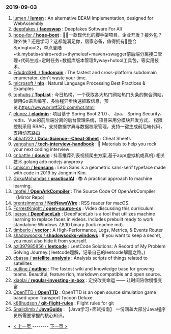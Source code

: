 ### 2019-09-03 
1. [lumen / **lumen**](https://github.com/lumen/lumen) : An alternative BEAM implementation, designed for WebAssembly
1. [deepfakes / **faceswap**](https://github.com/deepfakes/faceswap) : Deepfakes Software For All
1. [hope-for / **hope-boot**](https://github.com/hope-for/hope-boot) : 🌱🚀一款现代化的脚手架项目。企业开发？接外包？赚外快？还是学习？这都能满足你，居家必备，值得拥有🍻整合Springboot2，单点登陆+tk.mybatis+shiro+redis+thymeleaf+maven+swagger前后端分离接口管理+代码生成+定时任务+数据库版本管理flyway+hutool工具包，等实用技术。
1. [Edu4rdSHL / **findomain**](https://github.com/Edu4rdSHL/findomain) : The fastest and cross-platform subdomain enumerator, don't waste your time.
1. [microsoft / **nlp**](https://github.com/microsoft/nlp) : Natural Language Processing Best Practices & Examples
1. [tophubs / **TopList**](https://github.com/tophubs/TopList) : 今日热榜，一个获取各大热门网站热门头条的聚合网站，使用Go语言编写，多协程异步快速抓取信息，预览:https://www.printf520.com/hot.html
1. [elunez / **eladmin**](https://github.com/elunez/eladmin) : 项目基于 Spring Boot 2.1.0 、 Jpa、 Spring Security、redis、Vue的前后端分离的后台管理系统，项目采用分模块开发方式， 权限控制采用 RBAC，支持数据字典与数据权限管理，支持一键生成前后端代码，支持动态路由
1. [abhat222 / **Data-Science--Cheat-Sheet**](https://github.com/abhat222/Data-Science--Cheat-Sheet) : Cheat Sheets
1. [yangshun / **tech-interview-handbook**](https://github.com/yangshun/tech-interview-handbook) : 💯 Materials to help you rock your next coding interview
1. [cnbattle / **douyin**](https://github.com/cnbattle/douyin) : 抖音推荐列表视频爬虫方案,基于app(虚拟机或真机) 相关技术 golang adb nodejs anyproxy
1. [cmiscm / **leonsans**](https://github.com/cmiscm/leonsans) : Leon Sans is a geometric sans-serif typeface made with code in 2019 by Jongmin Kim.
1. [GokuMohandas / **practicalAI**](https://github.com/GokuMohandas/practicalAI) : 📚 A practical approach to machine learning.
1. [imofei / **OpenArkCompiler**](https://github.com/imofei/OpenArkCompiler) : The Source Code Of OpenArkCompiler（Mirror Repo）
1. [brentsimmons / **NetNewsWire**](https://github.com/brentsimmons/NetNewsWire) : RSS reader for macOS.
1. [ForrestKnight / **open-source-cs**](https://github.com/ForrestKnight/open-source-cs) : Video discussing this curriculum:
1. [iperov / **DeepFaceLab**](https://github.com/iperov/DeepFaceLab) : DeepFaceLab is a tool that utilizes machine learning to replace faces in videos. Includes prebuilt ready to work standalone Windows 7,8,10 binary (look readme.md).
1. [timberio / **vector**](https://github.com/timberio/vector) : A High-Performance, Logs, Metrics, & Events Router
1. [shadowsocks / **shadowsocks-windows**](https://github.com/shadowsocks/shadowsocks-windows) : If you want to keep a secret, you must also hide it from yourself.
1. [azl397985856 / **leetcode**](https://github.com/azl397985856/leetcode) : LeetCode Solutions: A Record of My Problem Solving Journey.( leetcode题解，记录自己的leetcode解题之路。)
1. [cbassa / **satellite_analysis**](https://github.com/cbassa/satellite_analysis) : Analysis scripts of things related to satellites
1. [outline / **outline**](https://github.com/outline/outline) : The fastest wiki and knowledge base for growing teams. Beautiful, feature rich, markdown compatible and open source.
1. [xiaolai / **regular-investing-in-box**](https://github.com/xiaolai/regular-investing-in-box) : 定投改变命运 —— 让时间陪你慢慢变富
1. [OpenTTD / **OpenTTD**](https://github.com/OpenTTD/OpenTTD) : OpenTTD is an open source simulation game based upon Transport Tycoon Deluxe
1. [k88hudson / **git-flight-rules**](https://github.com/k88hudson/git-flight-rules) : Flight rules for git
1. [Snailclimb / **JavaGuide**](https://github.com/Snailclimb/JavaGuide) : 【Java学习+面试指南】 一份涵盖大部分Java程序员所需要掌握的核心知识。 

- [ < 上一页 ](https://github.com/able8/github-trending-daily-record/blob/master/2019-09-02.md) -------- [ 下一页 > ](https://github.com/able8/github-trending-daily-record/blob/master/2019-09-04.md)